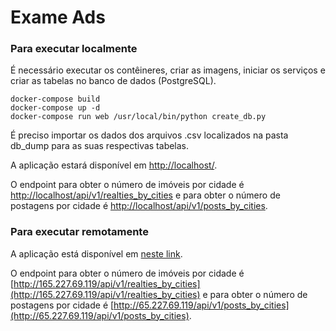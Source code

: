 # Exame Ads

### Para executar localmente

É necessário executar os contêineres, criar as imagens, iniciar os serviços e criar as tabelas no banco de dados 
(PostgreSQL).

```
docker-compose build
docker-compose up -d
docker-compose run web /usr/local/bin/python create_db.py
```

É preciso importar os dados dos arquivos .csv localizados na pasta db_dump para as suas respectivas tabelas.

A aplicação estará disponível em [http://localhost/](http://localhost/).

O endpoint para obter o número de imóveis por cidade é 
[http://localhost/api/v1/realties_by_cities](http://localhost/api/v1/realties_by_cities) e para obter o número de postagens
por cidade é [http://localhost/api/v1/posts_by_cities](http://localhost/api/v1/posts_by_cities).

### Para executar remotamente

A aplicação está disponível em [neste link](http://165.227.69.119/).

O endpoint para obter o número de imóveis por cidade é 
[http://165.227.69.119/api/v1/realties_by_cities](http://165.227.69.119/api/v1/realties_by_cities) e para obter o número 
de postagens por cidade é [http://65.227.69.119/api/v1/posts_by_cities](http://65.227.69.119/api/v1/posts_by_cities).
